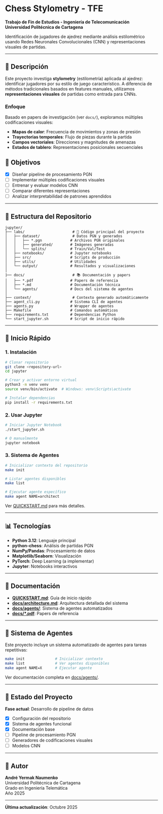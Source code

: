 # Chess Stylometry - TFE

**Trabajo de Fin de Estudios - Ingeniería de Telecomunicación**  
**Universidad Politécnica de Cartagena**

Identificación de jugadores de ajedrez mediante análisis estilométrico usando Redes Neuronales Convolucionales (CNN) y representaciones visuales de partidas.

---

## 🎯 Descripción

Este proyecto investiga **stylometry** (estilometría) aplicada al ajedrez: identificar jugadores por su estilo de juego característico. A diferencia de métodos tradicionales basados en features manuales, utilizamos **representaciones visuales** de partidas como entrada para CNNs.

### Enfoque

Basado en papers de investigación (ver `docs/`), exploramos múltiples codificaciones visuales:

- **Mapas de calor**: Frecuencia de movimientos y zonas de presión
- **Trayectorias temporales**: Flujo de piezas durante la partida  
- **Campos vectoriales**: Direcciones y magnitudes de amenazas
- **Estados de tablero**: Representaciones posicionales secuenciales

## 🎯 Objetivos

- [x] Diseñar pipeline de procesamiento PGN
- [ ] Implementar múltiples codificaciones visuales
- [ ] Entrenar y evaluar modelos CNN
- [ ] Comparar diferentes representaciones
- [ ] Analizar interpretabilidad de patrones aprendidos

---

## 📁 Estructura del Repositorio

```
jupyter/
├── labs/                      # 🔬 Código principal del proyecto
│   ├── dataset/               # Datos PGN y generados
│   │   ├── *.pgn             # Archivos PGN originales
│   │   ├── generated/        # Imágenes generadas
│   │   └── splits/           # Train/Val/Test
│   ├── notebooks/            # Jupyter notebooks
│   ├── src/                  # Scripts de producción
│   ├── utils/                # Utilidades
│   └── output/               # Resultados y visualizaciones
│
├── docs/                      # 📚 Documentación y papers
│   ├── *.pdf                 # Papers de referencia
│   ├── *.md                  # Documentación técnica
│   └── agents/               # Docs del sistema de agentes
│
├── context/                   # Contexto generado automáticamente
├── agent_cli.py              # Sistema CLI de agentes
├── agents.py                 # Wrapper de agentes
├── Makefile                  # Comandos automáticos
├── requirements.txt          # Dependencias Python
└── start_jupyter.sh          # Script de inicio rápido
```

---

## 🚀 Inicio Rápido

### 1. Instalación

```bash
# Clonar repositorio
git clone <repository-url>
cd jupyter

# Crear y activar entorno virtual
python3 -m venv venv
source venv/bin/activate  # Windows: venv\Scripts\activate

# Instalar dependencias
pip install -r requirements.txt
```

### 2. Usar Jupyter

```bash
# Iniciar Jupyter Notebook
./start_jupyter.sh

# O manualmente
jupyter notebook
```

### 3. Sistema de Agentes

```bash
# Inicializar contexto del repositorio
make init

# Listar agentes disponibles  
make list

# Ejecutar agente específico
make agent NAME=architect
```

Ver [QUICKSTART.md](QUICKSTART.md) para más detalles.

---

## 📊 Tecnologías

- **Python 3.12**: Lenguaje principal
- **python-chess**: Análisis de partidas PGN
- **NumPy/Pandas**: Procesamiento de datos
- **Matplotlib/Seaborn**: Visualización
- **PyTorch**: Deep Learning (a implementar)
- **Jupyter**: Notebooks interactivos

---

## 📖 Documentación

- **[QUICKSTART.md](QUICKSTART.md)**: Guía de inicio rápido
- **[docs/architecture.md](docs/architecture.md)**: Arquitectura detallada del sistema  
- **[docs/agents/](docs/agents/)**: Sistema de agentes automatizados
- **[docs/*.pdf](docs/)**: Papers de referencia

---

## 🤖 Sistema de Agentes

Este proyecto incluye un sistema automatizado de agentes para tareas repetitivas:

```bash
make init              # Inicializar contexto
make list              # Ver agentes disponibles
make agent NAME=X      # Ejecutar agente
```

Ver documentación completa en [docs/agents/](docs/agents/).

---

## 📝 Estado del Proyecto

**Fase actual**: Desarrollo de pipeline de datos

- [x] Configuración del repositorio
- [x] Sistema de agentes funcional
- [x] Documentación base
- [ ] Pipeline de procesamiento PGN
- [ ] Generadores de codificaciones visuales
- [ ] Modelos CNN

---

## 👤 Autor

**André Yermak Naumenko**  
Universidad Politécnica de Cartagena  
Grado en Ingeniería Telemática  
Año 2025

---

**Última actualización**: Octubre 2025

